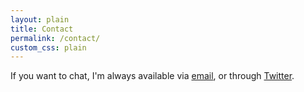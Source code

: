 ```yaml
---
layout: plain
title: Contact
permalink: /contact/
custom_css: plain
---
```


If you want to chat, I'm always available via [email](mailto:elliotherriman@gmail.com), or through [Twitter](https://twitter.com/elliotherriman).
